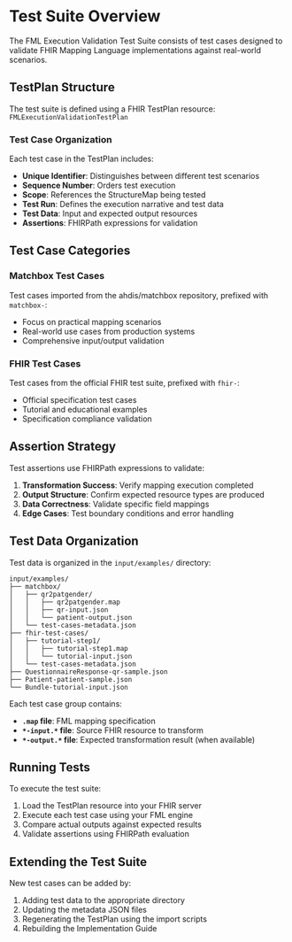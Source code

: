 # Test Suite Overview

The FML Execution Validation Test Suite consists of test cases designed to validate FHIR Mapping Language implementations against real-world scenarios.

## TestPlan Structure

The test suite is defined using a FHIR TestPlan resource: `FMLExecutionValidationTestPlan`

### Test Case Organization

Each test case in the TestPlan includes:

- **Unique Identifier**: Distinguishes between different test scenarios
- **Sequence Number**: Orders test execution
- **Scope**: References the StructureMap being tested  
- **Test Run**: Defines the execution narrative and test data
- **Test Data**: Input and expected output resources
- **Assertions**: FHIRPath expressions for validation

## Test Case Categories

### Matchbox Test Cases
Test cases imported from the ahdis/matchbox repository, prefixed with `matchbox-`:

- Focus on practical mapping scenarios
- Real-world use cases from production systems
- Comprehensive input/output validation

### FHIR Test Cases  
Test cases from the official FHIR test suite, prefixed with `fhir-`:

- Official specification test cases
- Tutorial and educational examples
- Specification compliance validation

## Assertion Strategy

Test assertions use FHIRPath expressions to validate:

1. **Transformation Success**: Verify mapping execution completed
2. **Output Structure**: Confirm expected resource types are produced
3. **Data Correctness**: Validate specific field mappings
4. **Edge Cases**: Test boundary conditions and error handling

## Test Data Organization

Test data is organized in the `input/examples/` directory:

```
input/examples/
├── matchbox/
│   ├── qr2patgender/
│   │   ├── qr2patgender.map
│   │   ├── qr-input.json
│   │   └── patient-output.json
│   └── test-cases-metadata.json
├── fhir-test-cases/
│   ├── tutorial-step1/
│   │   ├── tutorial-step1.map
│   │   └── tutorial-input.json
│   └── test-cases-metadata.json
├── QuestionnaireResponse-qr-sample.json
├── Patient-patient-sample.json
└── Bundle-tutorial-input.json
```

Each test case group contains:
- **`.map` file**: FML mapping specification
- **`*-input.*` file**: Source FHIR resource to transform
- **`*-output.*` file**: Expected transformation result (when available)

## Running Tests

To execute the test suite:

1. Load the TestPlan resource into your FHIR server
2. Execute each test case using your FML engine
3. Compare actual outputs against expected results
4. Validate assertions using FHIRPath evaluation

## Extending the Test Suite

New test cases can be added by:

1. Adding test data to the appropriate directory
2. Updating the metadata JSON files
3. Regenerating the TestPlan using the import scripts
4. Rebuilding the Implementation Guide
